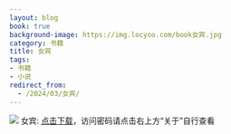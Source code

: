 ```yaml
---
layout: blog
book: true
background-image: https://img.locyoo.com/book女宾.jpg
category: 书籍
title: 女宾
tags:
- 书籍
- 小说
redirect_from:
  - /2024/03/女宾/
---
```

![](https://img.locyoo.com/book女宾.jpg)
女宾: <a name = "ref1" href="https://url18.ctfile.com/f/50983618-1345419148-15a255?p=3619">点击下载</a>，访问密码请点击右上方“关于”自行查看